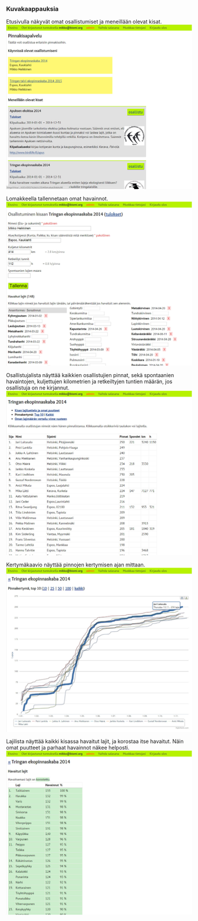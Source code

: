 ### Kuvakaappauksia

Etusivulla näkyvät omat osallistumiset ja meneillään olevat kisat.
![etusivu](kisa_etusivu.jpg)

Lomakkeella tallennetaan omat havainnot.
![lomake](kisa_lomake.jpg)

Osallistujalista näyttää kaikkien osallistujien pinnat, sekä spontaanien havaintojen, kuljettujen kilometrien ja retkeiltyjen tuntien määrän, jos osallistuja on ne kirjannut. 
![osallistujat](kisa_osallistujat.jpg)

Kertymäkaavio näyttää pinnojen kertymisen ajan mittaan.
![kertyma](kisa_kertyma.jpg)

Lajilista näyttää kaikki kisassa havaitut lajit, ja korostaa itse havaitut. Näin omat puutteet ja parhaat havainnot näkee helposti.
![lajilista](kisa_lajilista.jpg)

